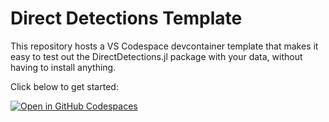 # Direct Detections Template
This repository hosts a VS Codespace devcontainer template that makes it easy to test out the DirectDetections.jl package with your data, without having to install anything.

Click below to get started:

[![Open in GitHub Codespaces](https://github.com/codespaces/badge.svg)](https://github.com/codespaces/new?hide_repo_select=true&ref=main&repo=584480871)
